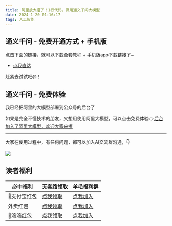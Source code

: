 ```yaml
---
title: 阿里放大招了！1行代码，调用通义千问大模型
date: 2024-1-20 01:16:17
tags: 人工智能
---
```



## 通义千问 - 免费开通方式 + 手机版

点击下面的链接，就可以下载全套教程 + 手机版app下载链接了~

- [点我直达](https://pan.quark.cn/s/447d29fa30ab)

赶紧去试试吧@！


## 通义千问 - 免费体验

我已经把阿里的大模型部署到公众号的后台了

如果是完全不懂技术的朋友，又想用使用阿里大模型，可以点击免费体验👉[后台加入了阿里大模型，欢迎大家来撩](https://mp.weixin.qq.com/s/dzzZ6iG0ooE2mQUC4YEj6w)


-----

大家在使用过程中，有任何问题，都可以加入AI交流群沟通，👇

![](https://cos.python-office.com/group/ai-group.jpg)


## 读者福利


| 必中福利    | 无套路领取                                                    | 羊毛福利群                                                                                  |
| ----------- | ------------------------------------------------------------- | ------------------------------------------------------------------------------------------- |
| 🎁支付宝红包 | [点我领取](http://www.python4office.cn/fuli/zhifubao-0923/) | [点我加入](https://cos.python-office.com/group/free-group.jpg) |
| 外卖红包    | [点我领取](https://kzurl05.cn/7II7R5) | [点我加入](https://cos.python-office.com/group/free-group.jpg) |
| 🚗滴滴红包   | [点我领取](https://ads-1300615378.cos.ap-guangzhou.myqcloud.com/%E7%A6%8F%E5%88%A9/%E6%BB%B4%E6%BB%B4.jpg) | [点我加入](https://cos.python-office.com/group/free-group.jpg) |